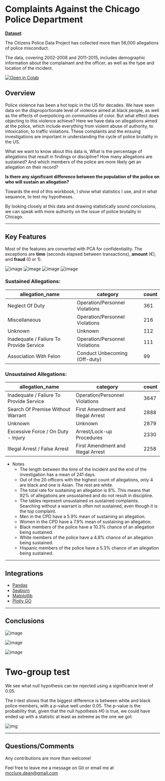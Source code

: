 
# Complaints Against the Chicago Police Department

[**Dataset**](http://how.cpdp.works/en/articles/1889786-where-does-the-data-come-from-who-is-doing-this-and-why)

The Citizens Police Data Project has collected more than 56,000 allegations of police misconduct.

The data, covering 2002-2008 and 2011-2015, includes demographic information about the complainant and the officer, as well as the type and location of the incident.

[![Open in Colab](https://colab.research.google.com/assets/colab-badge.svg)](https://drive.google.com/file/d/17x94gvbIL6oyJDeYV49Q_678nRrCdPH7/view?usp=sharing)

## Overview

Police violence has been a hot topic in the US for decades. We have seen data on the disproportionate level of violence aimed at black people, as well as the effects of overpolicing on communities of color. But what effect does objecting to this violence achieve? Here we have data on allegations aimed at the police, which include everything from violent abuse of authority, to intoxication, to traffic violations. These complaints and the ensuing investigations are important in understanding the cycle of police brutality in the US.

What we want to know about this data is, What is the percentage of allegations that result in findings or discipline? How many allegations are sustained? And which members of the police are more likely get an allegation on their record?

__Is there any significant difference between the population of the police on who will sustain an allegation?__

Towards the end of this workbook, I show what statistics I use, and in what sequence, to test my hypotheses.

By looking closely at this data and drawing statistically sound conclusions, we can speak with more authority on the issue of police brutality in Chicago.

----

## Key Features

Most of the features are converted with PCA for confidentiality. The exceptions are **time** (seconds elapsed between transactions), **amount** (€), and **fraud** (0 or 1). 

![image](https://storage.googleapis.com/earth_data_247/races.png)
![image](https://storage.googleapis.com/earth_data_247/male-female.png)
![image](https://storage.googleapis.com/earth_data_247/breakdown-sustained-uns.png)
![image](https://storage.googleapis.com/earth_data_247/age-unsustained.png)
### Sustained Allegations:

|allegation_name|	category|	count|
|---------------|---------------|------------|
|Neglect Of Duty	|Operation/Personnel Violations|	361|
|Miscellaneous	|Operation/Personnel Violations	|216|
|Unknown	|Unknown	|112|
|Inadequate / Failure To Provide Service	|Operation/Personnel Violations|	111|
|Association With Felon	|Conduct Unbecoming (Off-duty)|	99|

### Unsustained Allegations:

|allegation_name|	category|	count|
|---------------|---------------|------------|
|Inadequate / Failure To Provide Service	|Operation/Personnel Violations|	3647|
|Search Of Premise Without Warrant	|First Amendment and Illegal Arrest|	2888|
|Unknown	|Unknown|	2879|
|Excessive Force / On Duty - Injury	|Arrest/Lock-up Procedures|	2330|
|Illegal Arrest / False Arrest	|First Amendment and Illegal Arrest|	2258|

- Notes
	* The length between the time of the incident and the end of the investigation has a mean of 241 days.
	* Out of the 20 officers with the highest count of allegations, only 4 are black and one is Asian. The rest are white.
	* The total rate for sustaining an allegation is 8%. This means that 92% of allegations are unsustained and do not result in discipline.
	* The tables represent unsustained vs sustained complaints. Searching without a warrant is often not sustained, even though it is the top complaint.
	* Men in the CPD have a 5.9% mean of sustaining an allegation.
	* Women in the CPD have a 7.9% mean of sustaining an allegation.
	* Black members of the police have a 10.3% chance of an allegation being sustained.
	* White members of the police have a 4.8% chance of an allegation being sustained.
	* Hispanic members of the police have a 5.3% chance of an allegation being sustained.

----

## Integrations

* [Pandas](https://pandas.pydata.org/pandas-docs/stable/)
* [Seaborn](https://seaborn.pydata.org/)
* [Matplotlib](https://matplotlib.org/stable/index.html)
* [Plotly GO](https://plotly.github.io/plotly.py-docs/plotly.graph_objects.html#graph-objects)

----

## Conclusions

![image](https://storage.googleapis.com/earth_data_247/hispanic-black.png)

![image](https://storage.googleapis.com/earth_data_247/white-black.png)

![image](https://storage.googleapis.com/earth_data_247/white-hispanic.png)



# Two-group test

We see what null hypothesis can be rejected using a significance level of 0.05.

The t-test shows that the biggest difference is between white and black police members, with a p-value well under 0.05. The p-value is the probability that, given that the null hypothesis  𝐻0  is true, we could have ended up with a statistic at least as extreme as the one we got.

![img](https://external-content.duckduckgo.com/iu/?u=http%3A%2F%2Fwww.biologyforlife.com%2Fuploads%2F2%2F2%2F3%2F9%2F22392738%2F949234_orig.jpg&f=1&nofb=1)

----

## Questions/Comments

Any contributions are more than welcome!

Feel free to leave me a message on Git or email me at mcclure.dean@gmail.com
